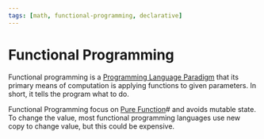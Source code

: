 ```yaml
---
tags: [math, functional-programming, declarative]
---
```


# Functional Programming

Functional programming is a [Programming Language Paradigm](202302152003.md)
that its primary means of computation is applying functions to given parameters.
In short, it tells the program what to do.

Functional Programming focus on [Pure Function](202202081524.md)# and avoids
mutable state. To change the value, most functional programming languages use
new copy to change value, but this could be expensive.
